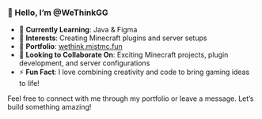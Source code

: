 ### 👋 Hello, I’m @WeThinkGG  

- 🌱 **Currently Learning**: Java & Figma  
- 👀 **Interests**: Creating Minecraft plugins and server setups  
- 💼 **Portfolio**: [wethink.mistmc.fun](https://wethink.mistmc.fun)  
- 💞️ **Looking to Collaborate On**: Exciting Minecraft projects, plugin development, and server configurations    
- ⚡ **Fun Fact**: I love combining creativity and code to bring gaming ideas to life!  

Feel free to connect with me through my portfolio or leave a message. Let’s build something amazing!  

<!---
WeThinkGG/WeThinkGG is a ✨ special ✨ repository because its `README.md` (this file) appears on your GitHub profile.
You can click the Preview link to take a look at your changes.
--->  
